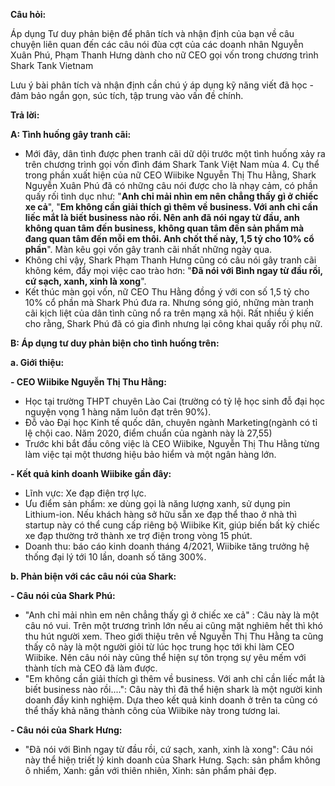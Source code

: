 **Câu hỏi:**

  Áp dụng Tư duy phản biện để phân tích và nhận định của bạn về câu chuyện liên quan đến các câu nói đùa cợt của các doanh nhân Nguyễn Xuân Phú, Phạm Thanh Hưng dành cho nữ CEO gọi vốn trong chương trình Shark Tank Vietnam

  Lưu ý bài phân tích và nhận định cần chú ý áp dụng kỹ năng viết đã học - đảm bảo ngắn gọn, súc tích, tập trung vào vấn đề chính.

**Trả lời:**

**A: Tình huống gây tranh cãi:**

  - Mới đây, dân tình được phen tranh cãi dữ dội trước một tình huống xảy ra trên chương trình gọi vốn đình đám Shark Tank Việt Nam mùa 4. Cụ thể trong phần xuất hiện của nữ CEO Wiibike Nguyễn Thị Thu Hằng, Shark Nguyễn Xuân Phú đã có những câu nói được cho là nhạy cảm, có phần quấy rối tình dục như: 
"**Anh chỉ mải nhìn em nên chẳng thấy gì ở chiếc xe cả**", "**Em không cần giải thích gì thêm về business. Với anh chỉ cần liếc mắt là biết business nào rồi. Nên anh đã nói ngay từ đầu, anh không quan tâm đến business, không quan tâm đến sản phẩm mà đang quan tâm đến mỗi em thôi. Anh chốt thế này, 1,5 tỷ cho 10% cổ phần**".
Màn kêu gọi vốn gây tranh cãi nhất những ngày qua.
  - Không chỉ vậy, Shark Phạm Thanh Hưng cũng có câu nói gây tranh cãi không kém, đẩy mọi việc cao trào hơn: "**Đã nói với Bình ngay từ đầu rồi, cứ sạch, xanh, xinh là xong**". 
  - Kết thúc màn gọi vốn, nữ CEO Thu Hằng đồng ý với con số 1,5 tỷ cho 10% cổ phần mà Shark Phú đưa ra. Nhưng sóng gió, những màn tranh cãi kịch liệt của dân tình cũng nổ ra trên mạng xã hội. Rất nhiều ý kiến cho rằng, Shark Phú đã có gia đình nhưng lại công khai quấy rối phụ nữ.

**B: Áp dụng tư duy phản biện cho tình huống trên:**

**a. Giới thiệu:**

  **- CEO Wiibike Nguyễn Thị Thu Hằng:**

   - Học tại trường THPT chuyên Lào Cai (trường có tỷ lệ học sinh đỗ đại học nguyện vọng 1 hàng năm luôn đạt trên 90%).
   - Đỗ vào Đại học Kinh tế quốc dân, chuyên ngành Marketing(ngành có tỉ lệ chội cao. Năm 2020, điểm chuẩn của ngành này là 27,55)
   - Trước khi bắt đầu công việc là CEO Wiibike, Nguyễn Thị Thu Hằng từng làm việc tại một thương hiệu bảo hiểm và một ngân hàng lớn.

  **- Kết quả kinh doanh Wiibike gần đây:**

   - Lĩnh vực: Xe đạp điện trợ lực.
   - Ưu điểm sản phẩm: xe dùng gọi là năng lượng xanh, sử dụng pin Lithium-ion. Nếu khách hàng sở hữu sẵn xe đạp thể thao ở nhà thì startup này có thể cung cấp riêng bộ Wiibike Kit, giúp biến bất kỳ chiếc xe đạp thường trở thành xe trợ điện trong vòng 15 phút.
   - Doanh thu: báo cáo kinh doanh tháng 4/2021, Wiibike tăng trưởng hệ thống đại lý tới 10 lần, doanh số tăng 300%.

**b. Phản biện với các câu nói của Shark:**

  **- Câu nói của Shark Phú:**

   - "Anh chỉ mải nhìn em nên chẳng thấy gì ở chiếc xe cả" : Câu này là một câu nó vui. Trên một trương trình lớn nếu ai cũng mặt nghiêm hết thì khó thu hút người xem. Theo giới thiệu trên về Nguyễn Thị Thu Hằng ta cũng thấy cô này là một người giỏi từ lúc học trung học tới khi làm CEO Wiibike. Nên câu nói này cũng thể hiện sự tôn trọng sự yêu mếm với thành tích mà CEO đã làm được.
   - "Em không cần giải thích gì thêm về business. Với anh chỉ cần liếc mắt là biết business nào rồi....": Câu này thì đã thể hiện shark là một người kinh doanh đầy kinh nghiệm. Dựa theo kết quả kinh doanh ở trên ta cũng có thể thấy khả năng thành công của Wiibike này trong tương lai.

  **- Câu nói của Shark Hưng:**

   - "Đã nói với Bình ngay từ đầu rồi, cứ sạch, xanh, xinh là xong": Câu nói này thể hiệṇ triết lý kinh doanh của Shark Hưng. Sạch: sản phẩm không ô nhiểm, Xanh: gần với thiên nhiên, Xinh: sản phẩm phải đẹp.
